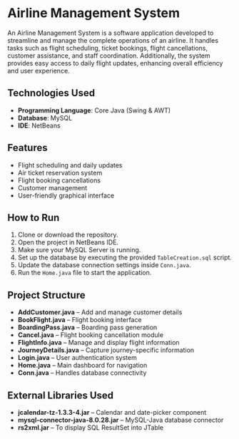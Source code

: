 #  Airline Management System

An Airline Management System is a software application developed to streamline and manage the complete operations of an airline. It handles tasks such as flight scheduling, ticket bookings, flight cancellations, customer assistance, and staff coordination. Additionally, the system provides easy access to daily flight updates, enhancing overall efficiency and user experience.

## Technologies Used

- **Programming Language**: Core Java (Swing & AWT)
- **Database**: MySQL
- **IDE**: NetBeans

## Features

- Flight scheduling and daily updates
- Air ticket reservation system
- Flight booking cancellations
- Customer management
- User-friendly graphical interface

## How to Run

1. Clone or download the repository.
2. Open the project in NetBeans IDE.
3. Make sure your MySQL Server is running.
4. Set up the database by executing the provided `TableCreation.sql` script.
5. Update the database connection settings inside `Conn.java`.
6. Run the `Home.java` file to start the application.

## Project Structure

- **AddCustomer.java** – Add and manage customer details
- **BookFlight.java** – Flight booking interface
- **BoardingPass.java** – Boarding pass generation
- **Cancel.java** – Flight booking cancellation module
- **FlightInfo.java** – Manage and display flight information
- **JourneyDetails.java** – Capture journey-specific information
- **Login.java** – User authentication system
- **Home.java** – Main dashboard for navigation
- **Conn.java** – Handles database connectivity

## External Libraries Used

- **jcalendar-tz-1.3.3-4.jar** – Calendar and date-picker component
- **mysql-connector-java-8.0.28.jar** – MySQL-Java database connector
- **rs2xml.jar** – To display SQL ResultSet into JTable
